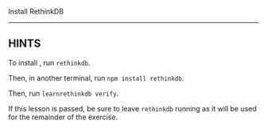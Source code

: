 Install RethinkDB

-----------------------------------------------------------
## HINTS

To install , run `rethinkdb`.

Then, in another terminal, run `npm install rethinkdb`.

Then, run `learnrethinkdb verify`.

If this lesson is passed, be sure to leave `rethinkdb` running as it will
be used for the remainder of the exercise.
